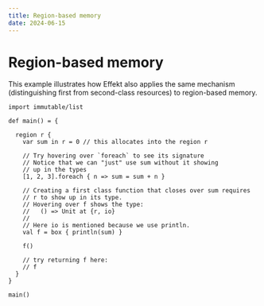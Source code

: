 ```yaml
---
title: Region-based memory
date: 2024-06-15
---
```


# Region-based memory

This example illustrates how Effekt also applies the same mechanism (distinguishing first from second-class resources)
to region-based memory.
```
import immutable/list

def main() = {

  region r {
    var sum in r = 0 // this allocates into the region r

    // Try hovering over `foreach` to see its signature
    // Notice that we can "just" use sum without it showing
    // up in the types
    [1, 2, 3].foreach { n => sum = sum + n }

    // Creating a first class function that closes over sum requires 
    // r to show up in its type.
    // Hovering over f shows the type: 
    //   () => Unit at {r, io}
    // 
    // Here io is mentioned because we use println.
    val f = box { println(sum) }

    f()

    // try returning f here:
    // f
  }
}
```

```effekt:repl
main()
```
